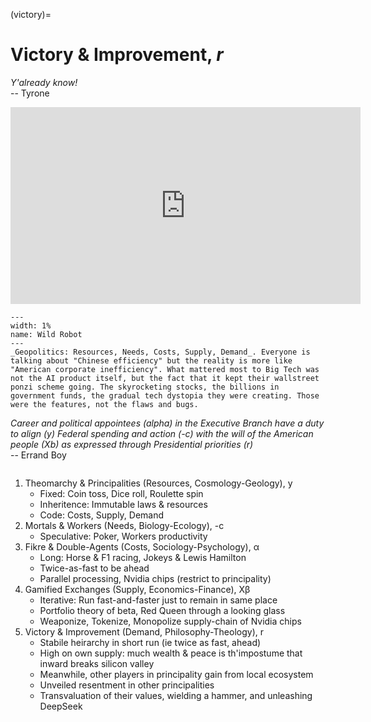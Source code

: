 (victory)=
# Victory & Improvement, *r*

*Y'already know!*     
-- Tyrone

<iframe width="560" height="315" src="https://www.youtube.com/embed/1L0TLwqekak" title="YouTube video player" frameborder="0" allow="accelerometer; autoplay; clipboard-write; encrypted-media; gyroscope; picture-in-picture" allowfullscreen></iframe>

```{figure} https://upload.wikimedia.org/wikipedia/commons/7/72/Prometheus_and_Atlas%2C_Laconian_black-figure_kylix%2C_by_the_Arkesilas_Painter%2C_560-550_BC%2C_inv._16592_-_Museo_Gregoriano_Etrusco_-_Vatican_Museums_-_DSC01069.jpg
---
width: 1%
name: Wild Robot
---
_Geopolitics: Resources, Needs, Costs, Supply, Demand_. Everyone is talking about "Chinese efficiency" but the reality is more like "American corporate inefficiency". What mattered most to Big Tech was not the AI product itself, but the fact that it kept their wallstreet ponzi scheme going. The skyrocketing stocks, the billions in government funds, the gradual tech dystopia they were creating. Those were the features, not the flaws and bugs.
```
*Career and political appointees (alpha) in the Executive Branch have a duty to align (y) Federal spending and action (-c) with the will of the American people (Xb) as expressed through Presidential priorities (r)*      
-- Errand Boy

```{bibliography}
```

1. Theomarchy & Principalities (Resources, Cosmology-Geology), y
   - Fixed: Coin toss, Dice roll, Roulette spin
   - Inheritence: Immutable laws & resources
   - Code: Costs, Supply, Demand
2. Mortals & Workers (Needs, Biology-Ecology), -c
   - Speculative: Poker, Workers productivity
3. Fikre & Double-Agents (Costs, Sociology-Psychology), α
   - Long: Horse & F1 racing, Jokeys & Lewis Hamilton
   - Twice-as-fast to be ahead 
   - Parallel processing, Nvidia chips (restrict to principality)
4. Gamified Exchanges (Supply, Economics-Finance), Xβ
   - Iterative: Run fast-and-faster just to remain in same place 
   - Portfolio theory of beta, Red Queen through a looking glass
   - Weaponize, Tokenize, Monopolize supply-chain of Nvidia chips
5. Victory & Improvement (Demand, Philosophy-Theology), r
   - Stabile heirarchy in short run (ie twice as fast, ahead)
   - High on own supply: much wealth & peace is th'impostume that inward breaks silicon valley
   - Meanwhile, other players in principality gain from local ecosystem
   - Unveiled resentment in other principalities
   - Transvaluation of their values, wielding a hammer, and unleashing DeepSeek

